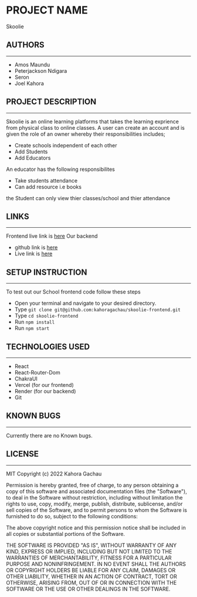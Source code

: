 # PROJECT NAME
Skoolie

## AUTHORS
---
- Amos Maundu
- Peterjackson Ndigara
- Seron
- Joel Kahora

## PROJECT DESCRIPTION
---
Skoolie is an online learning platforms that takes the learning exprience from physical class to online classes. A user can create an account and is given the role of an owner whereby their responsibilities includes;
- Create schools independent of each other
- Add Students
- Add Educators

An educator has the following responsibilites
- Take students attendance
- Can add resource i.e books

the Student can only view thier classes/school and thier attendance

## LINKS
---
Frontend live link is [here](https://skoolie-frontend.vercel.app/)
Our backend 
- github link is [here](https://github.com/kahoragachau/School-backend)
- Live link is [here](https://mysite-i1e8.onrender.com/owners)

## SETUP INSTRUCTION
---
To test out our School frontend code follow these steps
- Open your terminal and navigate to your desired directory.
- Type `git clone git@github.com:kahoragachau/skoolie-frontend.git`
- Type `cd skoolie-frontend`
- Run `npm install` 
- Run `npm start`

## TECHNOLOGIES USED
---
- React
- React-Router-Dom
- ChakraUI
- Vercel (for our frontend)
- Render (for our backend)
- Git

## KNOWN BUGS
---
Currently there are no Known bugs.

## LICENSE
---
MIT Copyright (c) 2022 Kahora Gachau

Permission is hereby granted, free of charge, to any person obtaining a copy of this software and associated documentation files (the "Software"), to deal in the Software without restriction, including without limitation the rights to use, copy, modify, merge, publish, distribute, sublicense, and/or sell copies of the Software, and to permit persons to whom the Software is furnished to do so, subject to the following conditions:

The above copyright notice and this permission notice shall be included in all copies or substantial portions of the Software.

THE SOFTWARE IS PROVIDED "AS IS", WITHOUT WARRANTY OF ANY KIND, EXPRESS OR IMPLIED, INCLUDING BUT NOT LIMITED TO THE WARRANTIES OF MERCHANTABILITY, FITNESS FOR A PARTICULAR PURPOSE AND NONINFRINGEMENT. IN NO EVENT SHALL THE AUTHORS OR COPYRIGHT HOLDERS BE LIABLE FOR ANY CLAIM, DAMAGES OR OTHER LIABILITY, WHETHER IN AN ACTION OF CONTRACT, TORT OR OTHERWISE, ARISING FROM, OUT OF OR IN CONNECTION WITH THE SOFTWARE OR THE USE OR OTHER DEALINGS IN THE SOFTWARE.